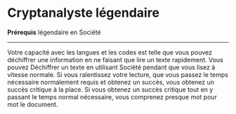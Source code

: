 # Cryptanalyste légendaire

<p><strong>Prérequis</strong> légendaire en Société</p>
<hr>
<p>Votre capacité avec les langues et les codes est telle que vous pouvez déchiffrer une information en ne faisant que lire un texte rapidement. Vous pouvez Déchiffrer un texte en utilisant Société pendant que vous lisez à vitesse normale. Si vous ralentissez votre lecture, que vous passez le temps nécessaire normalement requis et obtenez un succès, vous obtenez un succès critique à la place. Si vous obtenez un succès critique tout en y passant le temps normal nécessaire, vous comprenez presque mot pour mot le document.</p>